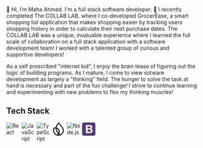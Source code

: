 👋 Hi, I’m Maha Ahmed. I'm a full stack software developer. 🌱  I recently completed The COLLAB LAB, where I co-developed GrocerEase, a smart shopping list application that makes shopping easier by tracking users shopping history in order to calculate their next purchase dates. The COLLAB LAB was a unique, invaluable experience where I learned the full scale of collaboration on a full stack application with a software development team! I worked with a talented group of curious and supportive developers!

As a self proscribed "internet kid", I enjoy the brain tease of figuring out the logic of building programs. As I mature, I come to view sotware development as largely a "thinking" field. The hunger to solve the task at hand is necessary and part of the fun challenge! I strive to continue learning and experimenting with new problems to flex my thinking muscles! 

<h2>Tech Stack</h2>

<div> 
  <img alt="React" align="left" width="35px" style="padding-right:5px;" src="https://cdn.jsdelivr.net/gh/devicons/devicon/icons/react/react-original.svg" />
  <img alt="JavaScript" align="left" width="35px" style="padding-right:5px;" src="https://cdn.jsdelivr.net/gh/devicons/devicon/icons/javascript/javascript-original.svg" />
  <img alt="TypeScript" align="left" width="35px" style="padding-right:5px;" src="https://cdn.jsdelivr.net/gh/devicons/devicon/icons/typescript/typescript-original.svg" />
  <img alt = "Firebase icon" align="left" width="35px" style="padding-right:5px;" src="firebase.svg" /> 
  <img alt="Node.js" align="left" width="35px" style="padding-right:5px;" src="https://cdn.jsdelivr.net/gh/devicons/devicon/icons/nodejs/nodejs-original.svg" />
  <img alt="Bootstrap icon" align="left" width="35px" style="padding-right:5px;" src="bootstrap-svgrepo-com.svg" />
 
  
</div>
